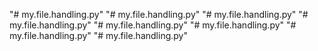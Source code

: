 "# my.file.handling.py" 
"# my.file.handling.py" 
"# my.file.handling.py" 
"# my.file.handling.py" 
"# my.file.handling.py" 
"# my.file.handling.py" 
"# my.file.handling.py" 
"# my.file.handling.py" 
